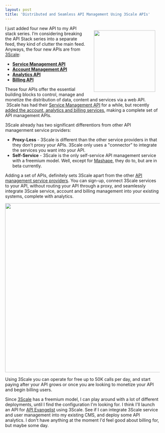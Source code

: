 ```yaml
---
layout: post
title: 'Distributed and Seamless API Management Using 3Scale APIs'
---
```

<p><a href="http://www.3scale.net/"><img style="padding: 15px;" src="http://kinlane-productions.s3.amazonaws.com/api-service-providers/3scale-logo.jpg" alt="" width="200" align="right" /></a></p>
<p>I just added four new API to my API stack series.  I&rsquo;m considering breaking the API Stack series into a separate feed, they kind of clutter the main feed.  Anyways, the four new APIs are from <a title="3Scale" href="/serviceproviders/3scale.php">3Scale</a>:</p>
<ul class="mainlist">
<li><strong><a title="Service Management API" href="/2011/10/08/api-stack-api-service-management-with-3scale-service-management-api/">Service Management API</a></strong></li>
<li><strong><a title="Account Management API" href="/2011/10/08/api-stack-api-account-management-with-3scale-account-management-api-/">Account Management API</a></strong></li>
<li><strong><a title="Analytics API" href="/2011/10/08/api-stack-api-analytics-with-3scale-analytics-api-/">Analytics API</a></strong></li>
<li><strong><a title="Billing API" href="/2011/10/08/api-stack-api-billing-with-3scale-billing-api-/">Billing API</a></strong></li>
</ul>
<p>These four APIs offer the essential building blocks to control, manage and monetize the distribution of data, content and services via a web API. &nbsp;3Scale has had their <a title="Service Management API" href="http://www.3scale.net/support/service-management-api">Service Management API</a> for a while, but recently <a title="added the account, analytics and billing services" href="http://blog.programmableweb.com/2011/10/06/api-management-within-your-existing-platform/">added the account, analytics and billing services</a>, making a complete set of API management APIs.</p>
<p>3Scale already has two significant differentiors from other API managerment service providers:</p>
<ul class="mainlist">
<li><strong>Proxy-Less</strong> - 3Scale is different than the other service providers in that they don't proxy your APIs.  3Scale only uses a "connector" to integrate the services you want into your API. </li>
<li><strong>Self-Service</strong> - 3Scale is the only self-service API management service with a freemium model.  Well, except for&nbsp;<a title="Mashape" href="/serviceproviders/mashape.php">Mashape</a>, they do to, but are in beta currently. </li>
</ul>
<p>Adding a set of APIs, definitely sets 3Scale apart from the other <a title="API Management Service Providers" href="/serviceproviders/">API management service providers</a>.  You can sign-up, connect 3Scale services to your API, without routing your API through a proxy, and seamlessly integrate 3Scale service, account and billing management into your existing systems, complete with analytics.</p>
<p><img style="display: block; margin-left: auto; margin-right: auto;" src="http://kinlane-productions.s3.amazonaws.com/api-service-providers/3Scale/API-Management -3scale-API-Management-Solution.png" alt="" width="550" /></p>
<p>Using 3Scale you can operate for free up to 50K calls per day, and start paying after your API grows or once you are looking to monetize your API and begin billing users.</p>
<p>Since <a title="3Scale" href="/serviceproviders/3scale.php">3Scale</a> has a freemium model, I can play around with a lot of different deployments, until I find the configuration I'm looking for.   I think I'll launch an API for <a title="API Evangelist" href="http://www.apievangelist.com">API Evangelist</a> using 3Scale.  See if I can integrate 3Scale service and user management into my existing CMS, and deploy some API analytics.  I don't have anything at the moment I'd feel good about billing for, but maybe some day.</p>